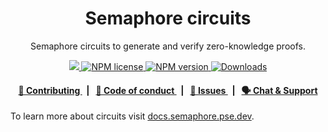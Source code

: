 <p align="center">
    <h1 align="center">
        Semaphore circuits
    </h1>
    <p align="center">Semaphore circuits to generate and verify zero-knowledge proofs.</p>
</p>

<p align="center">
    <a href="https://github.com/semaphore-protocol">
        <img src="https://img.shields.io/badge/project-Semaphore-blue.svg?style=flat-square">
    </a>
    <a href="https://github.com/semaphore-protocol/semaphore/tree/main/packages/circuits/LICENSE">
        <img alt="NPM license" src="https://img.shields.io/npm/l/%40semaphore-protocol%2Fcircuits?style=flat-square">
    </a>
    <a href="https://www.npmjs.com/package/@semaphore-protocol/circuits">
        <img alt="NPM version" src="https://img.shields.io/npm/v/@semaphore-protocol/circuits?style=flat-square" />
    </a>
    <a href="https://npmjs.org/package/@semaphore-protocol/circuits">
        <img alt="Downloads" src="https://img.shields.io/npm/dm/@semaphore-protocol/circuits.svg?style=flat-square" />
    </a>
</p>

<div align="center">
    <h4>
        <a href="https://github.com/semaphore-protocol/semaphore/blob/main/CONTRIBUTING.md">
            👥 Contributing
        </a>
        <span>&nbsp;&nbsp;|&nbsp;&nbsp;</span>
        <a href="https://github.com/semaphore-protocol/semaphore/blob/main/CODE_OF_CONDUCT.md">
            🤝 Code of conduct
        </a>
        <span>&nbsp;&nbsp;|&nbsp;&nbsp;</span>
        <a href="https://github.com/semaphore-protocol/semaphore/contribute">
            🔎 Issues
        </a>
        <span>&nbsp;&nbsp;|&nbsp;&nbsp;</span>
        <a href="https://semaphore.pse.dev/telegram">
            🗣️ Chat &amp; Support
        </a>
    </h4>
</div>

To learn more about circuits visit [docs.semaphore.pse.dev](https://docs.semaphore.pse.dev/technical-reference/circuits).

